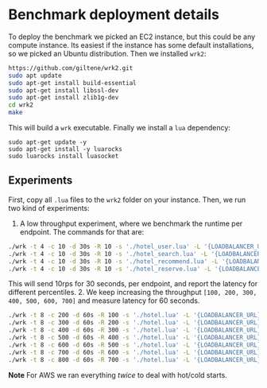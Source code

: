 # Benchmark deployment details
To deploy the benchmark we picked an EC2 instance, but this could be any compute instance. Its easiest if the instance
has some default installations, so we picked an Ubuntu distribution. Then we installed `wrk2`:
```bash
https://github.com/giltene/wrk2.git
sudo apt update
sudo apt-get install build-essential
sudo apt-get install libssl-dev
sudo apt-get install zlib1g-dev
cd wrk2
make
```
This will build a `wrk` executable. Finally we install a `lua` dependency:
```
sudo apt-get update -y
sudo apt-get install -y luarocks
sudo luarocks install luasocket
```

## Experiments
First, copy all `.lua` files to the `wrk2` folder on your instance. Then, we run two kind of experiments:
1. A low throughput experiment, where we benchmark the runtime per endpoint. The commands for that are:
```bash
./wrk -t 4 -c 10 -d 30s -R 10 -s './hotel_user.lua' -L '{LOADBALANCER_URL}'
./wrk -t 4 -c 10 -d 30s -R 10 -s './hotel_search.lua' -L '{LOADBALANCER_URL}'
./wrk -t 4 -c 10 -d 30s -R 10 -s './hotel_recommend.lua' -L '{LOADBALANCER_URL}'
./wrk -t 4 -c 10 -d 30s -R 10 -s './hotel_reserve.lua' -L '{LOADBALANCER_URL}'
```
This will send 10rps for 30 seconds, per endpoint, and report the latency for different percentiles.
2. We keep increasing the throughput `[100, 200, 300, 400, 500, 600, 700]` and measure latency for 60 seconds.
```bash
./wrk -t 8 -c 200 -d 60s -R 100 -s './hotel.lua' -L '{LOADBALANCER_URL}'
./wrk -t 8 -c 300 -d 60s -R 200 -s './hotel.lua' -L '{LOADBALANCER_URL}'
./wrk -t 8 -c 400 -d 60s -R 300 -s './hotel.lua' -L '{LOADBALANCER_URL}'
./wrk -t 8 -c 500 -d 60s -R 400 -s './hotel.lua' -L '{LOADBALANCER_URL}'
./wrk -t 8 -c 600 -d 60s -R 500 -s './hotel.lua' -L '{LOADBALANCER_URL}'
./wrk -t 8 -c 700 -d 60s -R 600 -s './hotel.lua' -L '{LOADBALANCER_URL}'
./wrk -t 8 -c 800 -d 60s -R 700 -s './hotel.lua' -L '{LOADBALANCER_URL}'
```

**Note** For AWS we ran everything _twice_ to deal with hot/cold starts. 
